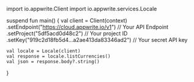 import io.appwrite.Client
import io.appwrite.services.Locale

suspend fun main() {
    val client = Client(context)
      .setEndpoint("https://cloud.appwrite.io/v1") // Your API Endpoint
      .setProject("5df5acd0d48c2") // Your project ID
      .setKey("919c2d18fb5d4...a2ae413da83346ad2") // Your secret API key

    val locale = Locale(client)
    val response = locale.listCurrencies()
    val json = response.body?.string()
}